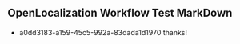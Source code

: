 ## OpenLocalization Workflow Test MarkDown
* a0dd3183-a159-45c5-992a-83dada1d1970 
thanks!<!--HONumber=Mar16_HO4-->

